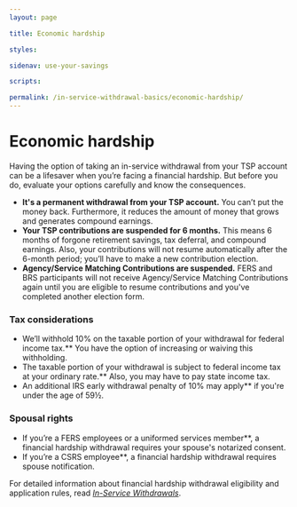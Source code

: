 ```yaml
---
layout: page

title: Economic hardship

styles:

sidenav: use-your-savings

scripts:

permalink: /in-service-withdrawal-basics/economic-hardship/
---
```


# Economic hardship

Having the option of taking an in-service withdrawal from your TSP account can be a lifesaver when you’re facing a financial hardship. But before you do, evaluate your options carefully and know the consequences.

- **It's a permanent withdrawal from your TSP account.** You can’t put the money back. Furthermore, it reduces the amount of money that grows and generates compound earnings.
- **Your TSP contributions are suspended for 6 months.** This means 6 months of forgone retirement savings, tax deferral, and compound earnings. Also, your contributions will not resume automatically after the 6-month period; you’ll have to make a new contribution election.
- **Agency/Service Matching Contributions are suspended.** FERS and BRS participants will not receive Agency/Service Matching Contributions again until you are eligible to resume contributions and you've completed another election form.

### Tax considerations

- We’ll withhold 10% on the taxable portion of your withdrawal for federal income tax.** You have the option of increasing or waiving this withholding.
- The taxable portion of your withdrawal is subject to federal income tax at your ordinary rate.** Also, you may have to pay state income tax.
- An additional IRS early withdrawal penalty of 10% may apply** if you're under the age of 59½.

### Spousal rights

- If you’re a FERS employees or a uniformed services member**, a financial hardship withdrawal requires your spouse's notarized consent.
- If you’re a CSRS employee**, a financial hardship withdrawal requires spouse notification.

For detailed information about financial hardship withdrawal eligibility and application rules, read *[In-Service Withdrawals](javascript:void(0))*.

<!-- CONTENT END -->
